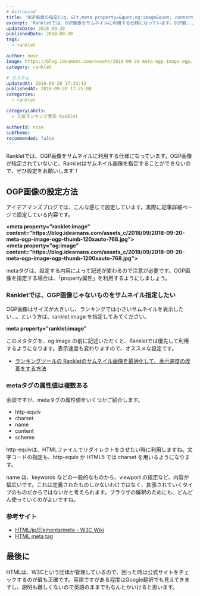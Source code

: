 ```yaml
---
# Astrowind
title: 'OGP画像の指定には、&lt;meta property=&quot;og:image&quot; content=&quot;OGP画像のURL&quot;&gt;と指定しよう！'
excerpt: 'Rankletでは、OGP画像をサムネイルに利用する仕様になっています。OGP画...'
updateDate: 2018-09-20
publishedDate: 2018-09-20
tags: 
  - ranklet

author: nose
image: https://blog.ideamans.com/assets/2018-09-20-meta-ogp-image-ogp.jpg
category: ranklet

# カスタム
updatedAt: 2018-09-20 17:33:42
publishedAt: 2018-09-20 17:25:00
categories: 
  - ranklet

categoryLabels: 
  - 人気ランキング表示 Ranklet

authorId: nose
subTheme: 
recommended: false
---
```


<p>Rankletでは、OGP画像をサムネイルに利用する仕様になっています。OGP画像が指定されていないと、Rankletはサムネイル画像を指定することができないので、ぜひ設定をお願いします！</p>
<h2>OGP画像の設定方法</h2>
<p>アイデアマンズブログでは、こんな感じで設定しています。実際に記事詳細ページで設定している内容です。</p>
<p><strong>&lt;meta property="ranklet:image" content="https://blog.ideamans.com/assets_c/2018/09/2018-09-20-meta-ogp-image-ogp-thumb-120xauto-768.jpg"&gt;</strong><br><strong>&lt;meta property="og:image" content="https://blog.ideamans.com/assets_c/2018/09/2018-09-20-meta-ogp-image-ogp-thumb-1200xauto-768.jpg"&gt;</strong></p>
<p>metaタグは、設定する内容によって記述が変わるので注意が必要です。OGP画像を指定する場合は、「property属性」を利用するようにしましょう。</p>
<h3>Rankletでは、OGP画像じゃないものをサムネイル指定したい</h3>
<p>OGP画像はサイズが大きいし、ランキングでは小さいサムネイルを表示したい...。という方は、ranklet:image を指定してみてください。</p>
<p><strong>meta property="ranklet:image"</strong></p>
<p>このメタタグを、og:image の前に記述いただくと、Rankletでは優先して利用するようになります。表示速度も変わりますので、オススメな設定です。</p>
<ul><li><a href="https://blog.ideamans.com/2018/01/ranklet4ranklet.html">ランキングツールの Rankletのサムネイル画像を最適化して、表示速度の改善をする方法</a></li></ul>
<h3>metaタグの属性値は複数ある</h3>
<p>余談ですが、metaタグの属性値をいくつかご紹介します。</p>
<ul><li>http-equiv</li><li>charset</li><li>name</li><li>content</li><li>scheme</li></ul>
<p>http-equivは、HTMLファイルでリダイレクトをさせたい時に利用しますね。文字コードの指定も、http-equiv か HTML5 では charset を用いるようになります。</p>
<p>name は、keywords などの一般的なものから、viewport の指定など、内容が幅広いです。これは定義されたものしかないわけではなく、拡張されていくタイプのものだからではないかと考えられます。ブラウザの解釈のためにも、どんどん使っていくのがよいですね。</p>
<h3>参考サイト</h3>
<ul><li><a href="https://www.w3.org/wiki/HTML/jp/Elements/meta" target="_blank">HTML/jp/Elements/meta - W3C Wiki</a></li><li><a href="https://www.w3schools.com/tags/tag_meta.asp" target="_blank">HTML meta tag</a></li></ul>
<h2>最後に</h2>
<p>HTMLは、W3Cという団体が管理しているので、困った時は公式サイトをチェックするのが最も正確です。英語ですがある程度はGoogle翻訳でも見えてきますし、説明も難しくないので英語のままでもなんとかいけると思います。</p>
<p> </p>


